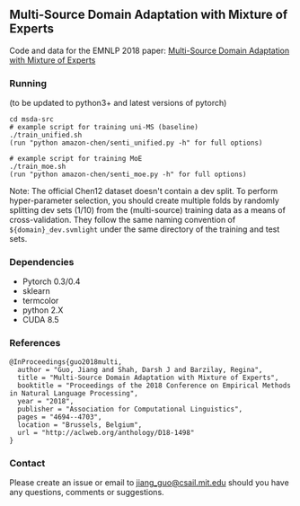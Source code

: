 ## Multi-Source Domain Adaptation with Mixture of Experts
Code and data for the EMNLP 2018 paper: [Multi-Source Domain Adaptation with Mixture of Experts](https://arxiv.org/abs/1809.02256)

### Running

(to be updated to python3+ and latest versions of pytorch)

```
cd msda-src
# example script for training uni-MS (baseline)
./train_unified.sh
(run "python amazon-chen/senti_unified.py -h" for full options)

# example script for training MoE
./train_moe.sh
(run "python amazon-chen/senti_moe.py -h" for full options)
```

Note: The official Chen12 dataset doesn't contain a dev split. To perform hyper-parameter selection, you should create multiple folds by randomly splitting dev sets (1/10) from the (multi-source) training data as a means of cross-validation. They follow the same naming convention of `${domain}_dev.svmlight` under the same directory of the training and test sets.

### Dependencies
* Pytorch 0.3/0.4
* sklearn
* termcolor
* python 2.X
* CUDA 8.5

### References

```
@InProceedings{guo2018multi,
  author = "Guo, Jiang and Shah, Darsh J and Barzilay, Regina",
  title = "Multi-Source Domain Adaptation with Mixture of Experts",
  booktitle = "Proceedings of the 2018 Conference on Empirical Methods in Natural Language Processing",
  year = "2018",
  publisher = "Association for Computational Linguistics",
  pages = "4694--4703",
  location = "Brussels, Belgium",
  url = "http://aclweb.org/anthology/D18-1498"
}
```

### Contact
Please create an issue or email to [jiang_guo@csail.mit.edu](mailto:jiang_guo@csail.mit.edu) should you have any questions, comments or suggestions.

